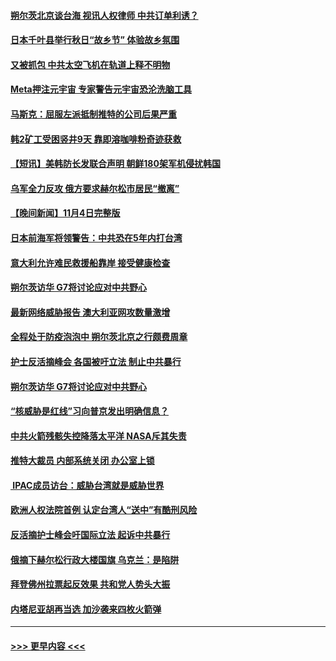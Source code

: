 #### [朔尔茨北京谈台海 视讯人权律师 中共订单利诱？](../pages/prog202/a103568177.md?t=11060101) 
#### [日本千叶县举行秋日“故乡节” 体验故乡氛围](../pages/prog202/a103568181.md?t=11060101) 
#### [又被抓包 中共太空飞机在轨道上释不明物](../pages/prog202/a103568088.md?t=11060101) 
#### [Meta押注元宇宙 专家警告元宇宙恐沦洗脑工具](../pages/prog202/a103568082.md?t=11060101) 
#### [马斯克：屈服左派抵制推特的公司后果严重](../pages/prog202/a103568077.md?t=11060101) 
#### [韩2矿工受困竖井9天 靠即溶咖啡粉奇迹获救](../pages/prog202/a103567969.md?t=11060101) 
#### [【短讯】美韩防长发联合声明 朝鲜180架军机侵扰韩国](../pages/prog202/a103567821.md?t=11060101) 
#### [乌军全力反攻 俄方要求赫尔松市居民“撤离”](../pages/prog202/a103567886.md?t=11060101) 
#### [【晚间新闻】11月4日完整版](../pages/prog202/a103567799.md?t=11060101) 
#### [日本前海军将领警告：中共恐在5年内打台湾](../pages/prog202/a103567840.md?t=11060101) 
#### [意大利允许难民救援船靠岸 接受健康检查](../pages/prog202/a103567871.md?t=11060101) 
#### [朔尔茨访华  G7将讨论应对中共野心](../pages/prog202/a103567674.md?t=11060101) 
#### [最新网络威胁报告 澳大利亚网攻数量激增](../pages/prog202/a103567616.md?t=11060101) 
#### [全程处于防疫泡泡中 朔尔茨北京之行颇费周章](../pages/prog202/a103567594.md?t=11060101) 
#### [护士反活摘峰会 各国被吁立法 制止中共暴行](../pages/prog202/a103567460.md?t=11060101) 
#### [朔尔茨访华  G7将讨论应对中共野心](../pages/prog202/a103567461.md?t=11060101) 
#### [“核威胁是红线”习向普京发出明确信息？](../pages/prog202/a103567350.md?t=11060101) 
#### [中共火箭残骸失控降落太平洋 NASA斥其失责](../pages/prog202/a103567390.md?t=11060101) 
#### [推特大裁员 内部系统关闭 办公室上锁](../pages/prog202/a103567391.md?t=11060101) 
#### [ IPAC成员访台：威胁台湾就是威胁世界](../pages/prog202/a103567380.md?t=11060101) 
#### [欧洲人权法院首例 认定台湾人“送中”有酷刑风险](../pages/prog202/a103567334.md?t=11060101) 
#### [反活摘护士峰会吁国际立法 起诉中共暴行](../pages/prog202/a103567324.md?t=11060101) 
#### [俄摘下赫尔松行政大楼国旗 乌克兰：是陷阱](../pages/prog202/a103567249.md?t=11060101) 
#### [拜登佛州拉票起反效果 共和党人势头大振](../pages/prog202/a103567262.md?t=11060101) 
#### [内塔尼亚胡再当选 加沙袭来四枚火箭弹](../pages/prog202/a103567256.md?t=11060101) 

----
#### [ >>> 更早内容 <<< ](../indexes/prog202-earlier.md)
